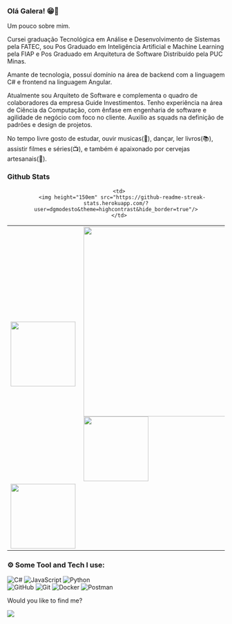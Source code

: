
### Olá Galera! 😁👋

Um pouco sobre mim.

Cursei graduação Tecnológica em Análise e Desenvolvimento de Sistemas pela FATEC, sou Pos Graduado em Inteligência Artificial e Machine Learning pela FIAP e Pos Graduado em Arquitetura de Software Distribuído pela PUC Minas.

Amante de tecnologia, possuí domínio na área de backend com a linguagem C# e frontend na linguagem Angular.

Atualmente sou Arquiteto de Software e complementa o quadro de colaboradores da empresa Guide Investimentos. Tenho experiência na área de Ciência da Computação, com ênfase em engenharia de software e agilidade de negócio com foco no cliente. Auxilio as squads na definição de padrões e design de projetos.

No tempo livre gosto de estudar, ouvir musicas(🎵), dançar, ler livros(📚), assistir filmes e séries(📺), e também é apaixonado por cervejas artesanais(🍺).

 
 
### Github Stats 
<center>
  <table >
    <tr>
      <td>
       <img height="150em" align="left" src="https://github-profile-summary-cards.vercel.app/api/cards/profile-details?username=dgmodesto&theme=highcontrast"/> 
      </td>
      <td>
        <img width="440px" align="left" src="https://github-readme-stats.vercel.app/api?username=dgmodesto&show_icons=true&theme=highcontrast" />
       <img height="150em" src="https://github-readme-stats.vercel.app/api?username=dgmodesto&show_icons=true&theme=highcontrast&include_all_commits=true&count_private=false&hide_border=true"/>
      </td>     
    </tr>  
   <tr>
     <td>
        <img height="150em" src="https://github-readme-stats.vercel.app/api/top-langs/?username=dgmodesto&layout=compact&langs_count=7&theme=highcontrast&hide_border=true"/>
      </td>
     
      <td>
        <img height="150em" src="https://github-readme-streak-stats.herokuapp.com/?user=dgmodesto&theme=highcontrast&hide_border=true"/>
      </td>
   </tr>
  </table>
</center>


###  ⚙️ Some Tool and Tech I use: 
![C#](https://img.shields.io/badge/C%23-C%23-green)
![JavaScript](https://img.shields.io/badge/javascript-%23323330.svg?style=for-the-badge&logo=javascript&logoColor=%23F7DF1E)
![Python](https://img.shields.io/badge/python-3670A0?style=for-the-badge&logo=python&logoColor=ffdd54) 	 
![GitHub](https://img.shields.io/badge/GitHub-100000?style=for-the-badge&logo=github&logoColor=white)
![Git](https://img.shields.io/badge/GIT-E44C30?style=for-the-badge&logo=git&logoColor=white)
![Docker](https://img.shields.io/badge/docker-%230db7ed.svg?style=for-the-badge&logo=docker&logoColor=white) 
![Postman](https://img.shields.io/badge/Postman-FF6C37?style=for-the-badge&logo=postman&logoColor=white) 



Would you like to find me?


<p align="left">

  <a href="https://www.linkedin.com/in/douglasmodesto/" alt="Linkedin">
  <img src="https://img.shields.io/badge/-Linkedin-0e76a8?style=for-the-badge&logo=Linkedin&logoColor=white&link=https://www.linkedin.com/in/douglasmodesto" /></a>

</p>  

